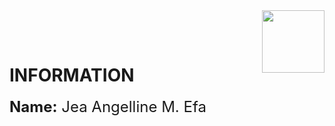 <img align="right" width="100" height="100" src="https://upload.wikimedia.org/wikipedia/en/thumb/c/c6/New_Era_University.svg/175px-New_Era_University.svg.png">

<br></br>
# INFORMATION
<font size="5">**Name:** Jea Angelline M. Efa</font>



